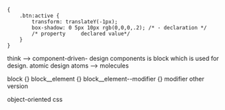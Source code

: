 [//]: # (<-- Created by Kamarali Anatolii at 16:19 23.11.2023 file: base.md
проект название advanced-css-course -->)

```scc
{
    .btn:active {
        transform: translateY(-1px);
        box-shadow: 0 5px 10px rgb(0,0,0,.2); /* - declaration */
        /* property     declared value*/
    }
}
```

think --> component-driven- design 
components is block which is used for design.
atomic design atoms --> molecules 

block {}
block__element {}
block__element--modifier {} modifier other version 


object-oriented css